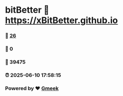 # bitBetter :link: https://xBitBetter.github.io 
### :page_facing_up: [26](https://xBitBetter.github.io/tag.html) 
### :speech_balloon: 0 
### :hibiscus: 39475 
### :alarm_clock: 2025-06-10 17:58:15 
### Powered by :heart: [Gmeek](https://github.com/Meekdai/Gmeek)
